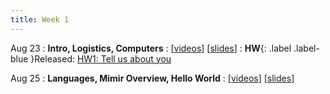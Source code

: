 ```yaml
---
title: Week 1
---
```


Aug 23
: **Intro, Logistics, Computers**
  : \[[videos](https://youtube.com/playlist?list=PLr509y092L29Yfu6uie3T0ArYdJsuKpeQ)\] \[[slides](https://docs.google.com/presentation/d/1m9p5e73UTnzH_EJavD-LOwySGsiYUBxfEZX8bIiQLOs/edit?usp=sharing)\]
: **HW**{: .label .label-blue }Released: [HW1: Tell us about you](https://class.mimir.io/assignments/95a2b71a-ac15-4b1b-9380-16a9d5340e49)
  
Aug 25
: **Languages, Mimir Overview, Hello World**
  : \[[videos](https://youtube.com/playlist?list=PLr509y092L28k205TvV5QwoqRMUsOn5Ch)\] \[[slides](https://docs.google.com/presentation/d/18ymykJG-Cv72jQ0LUKTIqCCPAi7Y_5ab_4sojvc9S80/edit?usp=sharing)\]

<!-- Aug 26 -->
<!-- : **Lab**{: .label .label-purple }Lab 1: My First Code -->
<!--   : [Solution](#) -->

<!-- Aug 27
: **HW 1 due**{: .label .label-red }[Who am I?](#) -->
